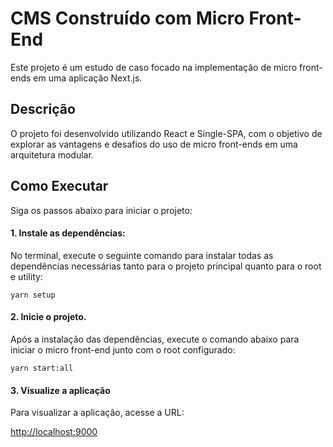 # CMS Construído com Micro Front-End

Este projeto é um estudo de caso focado na implementação de micro front-ends em uma aplicação Next.js.

## Descrição

O projeto foi desenvolvido utilizando React e Single-SPA, com o objetivo de explorar as vantagens e desafios do uso de micro front-ends em uma arquitetura modular.

## Como Executar

Siga os passos abaixo para iniciar o projeto:

#### 1. Instale as dependências:

No terminal, execute o seguinte comando para instalar todas as dependências necessárias tanto para o projeto principal quanto para o root e utility:

```shell
yarn setup
```

#### 2. Inicie o projeto.

Após a instalação das dependências, execute o comando abaixo para iniciar o micro front-end junto com o root configurado:

```shell
yarn start:all
```

#### 3. Visualize a aplicação

Para visualizar a aplicação, acesse a URL:

[http://localhost:9000](http://localhost:9000)

